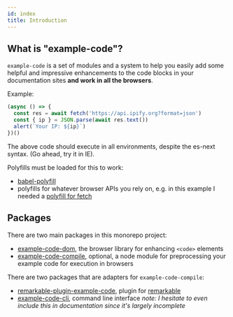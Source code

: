 ```yaml
---
id: index
title: Introduction
---
```


## What is "example-code"?

`example-code` is a set of modules and a system to help you easily add some helpful and impressive enhancements to the code blocks in your documentation sites **and work in all the browsers**.

Example:

```js executable
(async () => {
  const res = await fetch('https://api.ipify.org?format=json')
  const { ip } = JSON.parse(await res.text())
  alert(`Your IP: ${ip}`)
})()
```

The above code should execute in all environments, despite the es-next syntax. (Go ahead, try it in IE).

Polyfills must be loaded for this to work:

 - [babel-polyfill](https://unpkg.com/babel-polyfill@6/browser.js)
 - polyfills for whatever browser APIs you rely on, e.g. in this example I needed a [polyfill for fetch](https://unpkg.com/whatwg-fetch@2)

## Packages

There are two main packages in this monorepo project:

- [example-code-dom](./example-code-dom.html), the browser library for enhancing `<code>` elements
- [example-code-compile](./example-code-compile.html), optional, a node module for preprocessing your example code for execution in browsers

There are two packages that are adapters for `example-code-compile`:

- [remarkable-plugin-example-code](./remarkable-plugin-example-code.html), plugin for [remarkable](https://github.com/jonschlinkert/remarkable)
- [example-code-cli](./example-code-cli.html), command line interface *note: I hesitate to even include this in documentation since it's largely incomplete*
